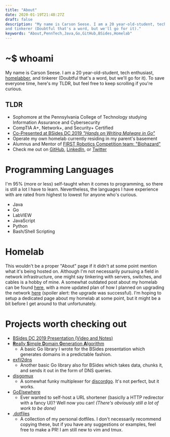 ```yaml
---
title: "About"
date: 2020-01-19T21:48:27Z
draft: false
description: "My name is Carson Seese. I am a 20 year-old-student, tech enthusiast, homelabber,
and tinkerer (Doubtful that's a word, but we'll go for it)."
keywords: "About,PennTech,Java,Go,GitHub,BSides,Homelab"
---
```


# ~$ whoami

My name is Carson Seese. I am a 20 year-old-student, tech enthusiast, [homelabber](https://www.reddit.com/r/homelab/wiki/introduction),
and tinkerer (Doubtful that's a word, but we'll go for it). To save everyone time, 
here's my TLDR, but feel free to keep scrolling if you're curious.

## TLDR

- Sophomore at the Pennsylvania College of Technology studying Information Assurance and Cybersecurity
- CompTIA A+, Network+, and Security+ Certified
- [Co-Presented at BSides DC 2019 _"Hands on Writing Malware in Go"_](https://gist.github.com/CS-5/c251f173e1e8ddd46c1b020427cb239b)
- Operate my own homelab currently residing in my parent's basement
- Alumnus and Mentor of [FIRST Robotics Competition team: "Biohazard"](https://biohazard4050.org)
- Check me out on [GitHub](https://github.com/CS-5), [LinkedIn](https://www.linkedin.com/in/carsonseese/), or [Twitter](https://twitter.com/carsons_5)

# Programming Languages

I'm 95% (more or less) self-taught when it comes to programming, so there is still
a lot I have to learn. Nevertheless, the languages I have experience with are rated
from highest to lowest for anyone who's curious.

- Java
- Go
- LabVIEW
- JavaScript
- Python
- Bash/Shell Scripting


# Homelab

This wouldn't be a proper "About" page if it didn't at some point mention what it's
being hosted on. Although I'm not necessarily pursuing a field in network 
infrastructure, one might say tinkering with servers, switches, and cables is a
hobby of mine. A somewhat outdated post about my homelab can be found [here](https://blog.carsonseese.com/homelab-v1-0-0/),
with a more updated plan of how I planned on upgrading the network [here](https://blog.carsonseese.com/homelab-v2-the-network-upgrade/)
(spoiler alert: the upgrade was successful). I'm hoping to setup a dedicated page
about my homelab at some point, but it might be a bit before I get around to that
unfortunately.

# Projects worth checking out

- [BSides DC 2019 Presentation (Video and Notes)](https://gist.github.com/CS-5/c251f173e1e8ddd46c1b020427cb239b)
- [**R**eally **S**imple **D**omain **G**eneration **A**lgorithm](https://github.com/CS-5/rsdga)
  - A basic Go library I wrote for the BSides presentation which generates domains in a predictable fashion.
- [exfil2dns](https://github.com/CS-5/exfil2dns)
  - Another basic Go library also for BSides which takes data, chunks it, and sends it out in the form of DNS queries.
- [disgomux](https://github.com/CS-5/disgomux)
  - A somewhat funky multiplexer for [discordgo](https://github.com/bwmarrin/discordgo). It's not perfect, but it works.
- [GoElsewhere](https://github.com/CS-5/GoElsewhere)
  - Ever wanted to self-host a URL shortener (basiclly a HTTP redirector with a fancy UI)? Well now you can! _(There's obviously still a lot of work to be done)_
- [.dotfiles](https://github.com/CS-5/.dotfiles)
  - A collection of my personal dotfiles. I don't necessarily recommend copying these, but if you have any suggestions or examples, feel free to make a PR! I am still new to vim and tmux.

<!--
## The Full Story

I started getting interested in programming right around the time Minecraft started
to gain popularity. This popularity drove me to start learning Java and tinkering
with Git and GitHub, all of which were mind blowing to me at the time.

Not much later in 2013, I joined a high school robotics team which operated as a 
club in my local 4-H chapter. This expierence really helped put my programming 
and teamwork skills to the test as I rapidly began developing my growing skillset. 
I worked my way through the ranks on my team holding positions such as lead 
programmer and media manager, until I eventually became the team captain in 2018 
(my last year on the team).

Fall of 2016 I enrolled at the Franklin County Career and Technology Center
studying Information Systems Technology. Our coursework was taught to CompTIA's
A+ and Network+ certifications, as well as Cisco's CCNA. While at the FCCTC, I
performed many service calls throughout the school and learned a lot about 
"enterprise" networking. While a student, I managed to get a sumemr job as a Jr.
System Administrator at the FCCTC where I did everything from installing Windows
on new computers to cabling installations to basic hardware and software
troubleshooting.

After spending 3 semesters studying information systems at the FCCTC, I secured
my CompTIA A+, Network+, and Security+ certifications. I then went on to attend
the Pennsylvania College of Technology's Information Assurance and Cybersecurity
program in which I am currently a sophmore.

Summer of 2019 I had the opportunity to intern at IronNet, a cybersecurity firm
specializing in defense of entire networks. While at IronNet I had a chance to 
write a basic network auditing CLI tool in Go, which really helped some basic
programming fundamentals I had missed in years prior finally click. In the process
of writing my tool, the opportunity to co-present at a security conference was
presented to me. Although hesitant, I knew I'd me missing a great opportunity if
I said no, so I went for it. During our talk at BSides DC 2019, we detailed some
of the techniques used by attackers when trying to encode, transmit, and
recieve information across a network. The process of preparing the talk was not
and insignifigant amount of work, but was extremely rewarding in the end.

So that brings us to today (and me making a reminder to update this after the
summer).
-->
